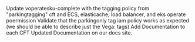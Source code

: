 Update voperatesku-complete with the tagging policy from "parkingtagging" cft and ECS, elasticache, load balancer, and eks operate poermission
Validate that the parkingonly tag iam policy works as expected (we should be able to describe just the Vega: tags)
Add Documentation to each CFT
Updated Documentation on our docs site.


